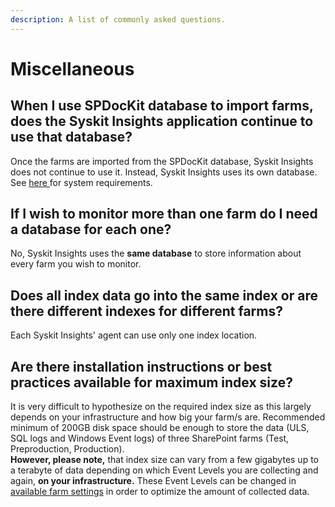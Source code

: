 ```yaml
---
description: A list of commonly asked questions.
---
```


# Miscellaneous

## When I use SPDocKit database to import farms, does the Syskit Insights application continue to use that database?

Once the farms are imported from the SPDocKit database, Syskit Insights does not continue to use it. Instead, Syskit Insights uses its own database. See [here ](../requirements/system-requirements.md)for system requirements.

## If I wish to monitor more than one farm do I need a database for each one?

No, Syskit Insights uses the **same database** to store information about every farm you wish to monitor.

## Does all index data go into the same index or are there different indexes for different farms?

Each Syskit Insights' agent can use only one index location.

## Are there installation instructions or best practices available for maximum index size?

It is very difficult to hypothesize on the required index size as this largely depends on your infrastructure and how big your farm/s are. Recommended minimum of 200GB disk space should be enough to store the data \(ULS, SQL logs and Windows Event logs\) of three SharePoint farms \(Test, Preproduction, Production\).  
**However, please note,** that index size can vary from a few gigabytes up to a terabyte of data depending on which Event Levels you are collecting and again, **on your infrastructure.** These Event Levels can be changed in [available farm settings](../how-to/customize-settings.md#available-farm-settings) in order to optimize the amount of collected data.

